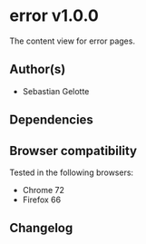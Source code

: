 # error v1.0.0

The content view for error pages.

## Author(s)

- Sebastian Gelotte

## Dependencies



## Browser compatibility

Tested in the following browsers:

- Chrome 72
- Firefox 66

## Changelog

